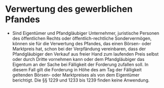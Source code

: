 # Verwertung des gewerblichen Pfandes

- Sind Eigentümer und Pfandgläubiger Unternehmer, juristische Personen des öffentlichen Rechts oder öffentlich-rechtliche Sondervermögen, können sie für die Verwertung des Pfandes, das einen Börsen- oder Marktpreis hat, schon bei der Verpfändung vereinbaren, dass der Pfandgläubiger den Verkauf aus freier Hand zum laufenden Preis selbst oder durch Dritte vornehmen kann oder dem Pfandgläubiger das Eigentum an der Sache bei Fälligkeit der Forderung zufallen soll. In diesem Fall gilt die Forderung in Höhe des am Tag der Fälligkeit geltenden Börsen- oder Marktpreises als von dem Eigentümer berichtigt. Die §§ 1229 und 1233 bis 1239 finden keine Anwendung.

